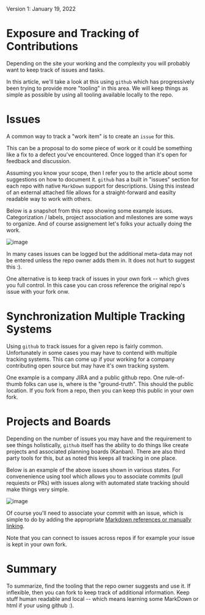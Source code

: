 Version 1: January 19, 2022

# Exposure and Tracking of Contributions

Depending on the site your working and the complexity you
will probably want to keep track of issues and tasks.

In this article, we'll take a look at this using `github` which has progressively been trying to provide more "tooling" in this area. We will keep things as
simple as possible by using all tooling available locally to the repo.

# Issues

A common way to track a "work item" is to create an `issue` for this.

This can be a proposal to do some piece of work or it could be something like a fix to a defect you've encountered. Once logged than it's open for feedback and discussion.

Assuming you know your scope, then I refer you to the article about some suggestions on how to document it. `github` has a built in "issues" section for each repo with native `MarkDown` support for descriptions. Using this instead of
an external attached file allows for a straight-forward and easilty readable way
to work with others. 

Below is a snapshot from this repo showing some example issues. Categorization /
labels, project association and milestones are some ways to organize. And of course
assignement let's folks your actually doing the work.

![image](https://user-images.githubusercontent.com/49369885/149637211-f1ab2b1d-0588-40f1-a7e0-d81583781e8f.png)

In many cases issues can be logged but the additional meta-data may not be
entered unless the repo owner adds them in. It does not hurt to suggest this :).

One alternative is to keep track of issues in your own fork -- which gives you full control. In this case you can cross reference the original repo's issue with your fork onw.

# Synchronization Multiple Tracking Systems 

Using `github` to track issues for a given repo is fairly common. Unfortunately in some cases you may have to contend with multiple tracking systems. This can come up if your working for a company contributing open source but may have it's own tracking system.  

One example is a company JIRA and a public github repo. One rule-of-thumb
folks can use is, where is the "ground-truth". This should the public location.
If you fork from a repo, then you can keep this public in your own fork.

# Projects and Boards

Depending on the number of issues you may have and the requirement to see things holistically, `github` itself has the ability to do things like create projects and associated planning boards (Kanban). There are also third party tools
for this, but as noted this keeps all tracking in one place.

Below is an example of the above issues shown in various states. For convenenience
using tool which allows you to associate commits (pull requiests or PRs) with issues along with automated state tracking should make things very simple.

![image](https://user-images.githubusercontent.com/49369885/149637182-f8a8b485-c562-4032-9a3d-8ce93d9528f1.png)

Of course you'll need to associate your commit with an issue, which is simple
to do by adding the appropriate [Markdown references or manually linking](https://docs.github.com/en/issues/tracking-your-work-with-issues/linking-a-pull-request-to-an-issue). 

Note that you can connect to issues across repos if for example your issue is kept in your own fork.

# Summary
To summarize, find the tooling that the repo owner suggests and use it. If inflexible, then you can fork to keep track of additional information.
Keep stuff human readable and local -- which means learning some MarkDown or html if your using github :).


